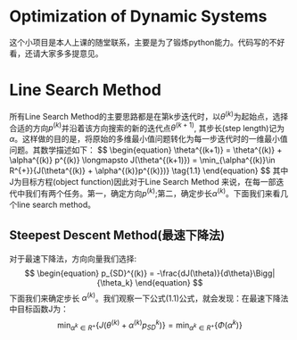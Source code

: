 # Optimization of Dynamic Systems
这个小项目是本人上课的随堂联系，主要是为了锻炼python能力。代码写的不好看，还请大家多多提意见。
# Line Search Method
所有Line Search Method的主要思路都是在第k步迭代时，以$\theta^{(k)}$为起始点，选择合适的方向$p^{(k)}$并沿着该方向搜索的新的迭代点$\theta^{(k+1)}$, 其步长(step length)记为$\alpha$。这样做的目的是，将原始的多维最小值问题转化为每一步迭代时的一维最小值问题。其数学描述如下：
$$
\begin{equation}
\theta^{(k+1)} = \theta^{(k)} + \alpha^{(k)} p^{(k)} \longmapsto J(\theta^{(k+1)}) = \min_{\alpha^{(k)}\in R^{+}}{J(\theta^{(k)} + \alpha^{(k)}p^{(k)})\}
\tag{1.1}
\end{equation}
$$
其中J为目标方程(object function)因此对于Line Search Method 来说，在每一部迭代中我们有两个任务。第一，确定方向$p^{(k)}$;第二，确定步长$\alpha^{(k)}$。下面我们来看几个line search method。
## Steepest Descent Method(最速下降法)
对于最速下降法，方向向量我们选择:
$$
\begin{equation}
p_{SD}^{(k)} = -\frac{dJ(\theta)}{d\theta}\Bigg|{\theta_k}
\end{equation}
$$
下面我们来确定步长 $\alpha^{(k)}$。我们观察一下公式$(1.1)$公式，就会发现：在最速下降法中目标函数J为：
$$
\begin{equation}
\min_{\alpha^{k}\in R^+}\lbrace J(\theta^{(k)}+\alpha^{(k)}p_{SD}^{k})\rbrace = \min_{\alpha^{k}\in R^+}\lbrace\Phi(\alpha^{k})\rbrace 
\end{equation}
$$
